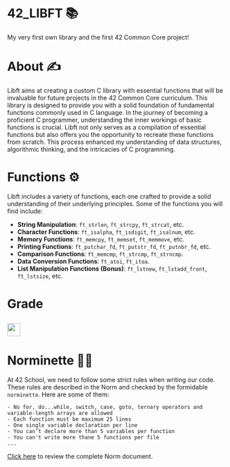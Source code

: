 # 42_LIBFT 📚
My very first own library and the first 42 Common Core project!

# About ✍
Libft aims at creating a custom C library with essential functions that will be invaluable for future projects in the 42 Common Core curriculum. This library is designed to provide you with a solid foundation of fundamental functions commonly used in C language. In the journey of becoming a proficient C programmer, understanding the inner workings of basic functions is crucial. Libft not only serves as a compilation of essential functions but also offers you the opportunity to recreate these functions from scratch. This process enhanced my understanding of data structures, algorithmic thinking, and the intricacies of C programming.

# Functions ⚙️
Libft includes a variety of functions, each one crafted to provide a solid understanding of their underlying principles. Some of the functions you will find include:
- **String Manipulation**: `ft_strlen`, `ft_strcpy`, `ft_strcat`, etc.
- **Character Functions**: `ft_isalpha`, `ft_isdigit`, `ft_isalnum`, etc.
- **Memory Functions**: `ft_memcpy`, `ft_memset`, `ft_memmove`, etc.
- **Printing Functions**: `ft_putchar_fd`, `ft_putstr_fd`, `ft_putnbr_fd`, etc.
- **Comparison Functions**: `ft_memcmp`, `ft_strcmp`, `ft_strncmp`.
- **Data Conversion Functions**: `ft_atoi`, `ft_itoa`.
- **List Manipulation Functions (Bonus)**: `ft_lstnew`, `ft_lstadd_front`, `ft_lstsize`, etc.

# Grade  <p><img height="30px" src="https://img.shields.io/badge/-125%20%2F%20100-success" /></p>

# Norminette 💂🏻
At 42 School, we need to follow some strict rules when writing our code. These rules are described in the Norm and checked by the formidable `norminette`. Here are some of them:
```
- No for, do...while, switch, case, goto, ternary operators and variable-length arrays are allowed
- Each function must be maximum 25 lines
- One single variable declaration per line
- You can’t declare more than 5 variables per function
- You can't write more thane 5 functions per file
...
```
[Click here](https://github.com/42School/norminette/blob/master/pdf/en.norm.pdf) to review the complete Norm document.
